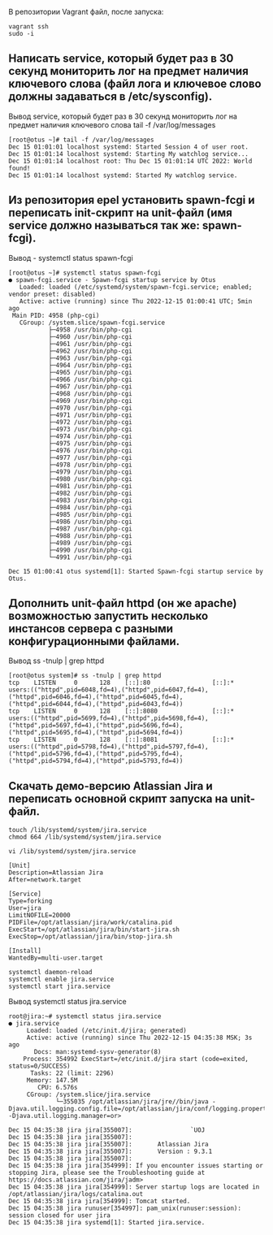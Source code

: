 В репозитории Vagrant файл, после запуска:
````
vagrant ssh
sudo -i
````
## Написать service, который будет раз в 30 секунд мониторить лог на предмет наличия ключевого слова (файл лога и ключевое слово должны задаваться в /etc/sysconfig).


Вывод service, который будет раз в 30 секунд мониторить лог на предмет наличия ключевого слова
tail -f /var/log/messages

````
[root@otus ~]# tail -f /var/log/messages
Dec 15 01:01:01 localhost systemd: Started Session 4 of user root.
Dec 15 01:01:14 localhost systemd: Starting My watchlog service...
Dec 15 01:01:14 localhost root: Thu Dec 15 01:01:14 UTC 2022: World found!
Dec 15 01:01:14 localhost systemd: Started My watchlog service.
````
## Из репозитория epel установить spawn-fcgi и переписать init-скрипт на unit-файл (имя service должно называться так же: spawn-fcgi).

Вывод - systemctl status spawn-fcgi
````
[root@otus ~]# systemctl status spawn-fcgi
● spawn-fcgi.service - Spawn-fcgi startup service by Otus
   Loaded: loaded (/etc/systemd/system/spawn-fcgi.service; enabled; vendor preset: disabled)
   Active: active (running) since Thu 2022-12-15 01:00:41 UTC; 5min ago
 Main PID: 4958 (php-cgi)
   CGroup: /system.slice/spawn-fcgi.service
           ├─4958 /usr/bin/php-cgi
           ├─4960 /usr/bin/php-cgi
           ├─4961 /usr/bin/php-cgi
           ├─4962 /usr/bin/php-cgi
           ├─4963 /usr/bin/php-cgi
           ├─4964 /usr/bin/php-cgi
           ├─4965 /usr/bin/php-cgi
           ├─4966 /usr/bin/php-cgi
           ├─4967 /usr/bin/php-cgi
           ├─4968 /usr/bin/php-cgi
           ├─4969 /usr/bin/php-cgi
           ├─4970 /usr/bin/php-cgi
           ├─4971 /usr/bin/php-cgi
           ├─4972 /usr/bin/php-cgi
           ├─4973 /usr/bin/php-cgi
           ├─4974 /usr/bin/php-cgi
           ├─4975 /usr/bin/php-cgi
           ├─4976 /usr/bin/php-cgi
           ├─4977 /usr/bin/php-cgi
           ├─4978 /usr/bin/php-cgi
           ├─4979 /usr/bin/php-cgi
           ├─4980 /usr/bin/php-cgi
           ├─4981 /usr/bin/php-cgi
           ├─4982 /usr/bin/php-cgi
           ├─4983 /usr/bin/php-cgi
           ├─4984 /usr/bin/php-cgi
           ├─4985 /usr/bin/php-cgi
           ├─4986 /usr/bin/php-cgi
           ├─4987 /usr/bin/php-cgi
           ├─4988 /usr/bin/php-cgi
           ├─4989 /usr/bin/php-cgi
           ├─4990 /usr/bin/php-cgi
           └─4991 /usr/bin/php-cgi

Dec 15 01:00:41 otus systemd[1]: Started Spawn-fcgi startup service by Otus.
````

## Дополнить unit-файл httpd (он же apache) возможностью запустить несколько инстансов сервера с разными конфигурационными файлами.

Вывод ss -tnulp | grep httpd

````
[root@otus system]# ss -tnulp | grep httpd
tcp    LISTEN     0      128    [::]:80                 [::]:*                   users:(("httpd",pid=6048,fd=4),("httpd",pid=6047,fd=4),("httpd",pid=6046,fd=4),("httpd",pid=6045,fd=4),("httpd",pid=6044,fd=4),("httpd",pid=6043,fd=4))
tcp    LISTEN     0      128    [::]:8080               [::]:*                   users:(("httpd",pid=5699,fd=4),("httpd",pid=5698,fd=4),("httpd",pid=5697,fd=4),("httpd",pid=5696,fd=4),("httpd",pid=5695,fd=4),("httpd",pid=5694,fd=4))
tcp    LISTEN     0      128    [::]:8081               [::]:*                   users:(("httpd",pid=5798,fd=4),("httpd",pid=5797,fd=4),("httpd",pid=5796,fd=4),("httpd",pid=5795,fd=4),("httpd",pid=5794,fd=4),("httpd",pid=5793,fd=4))
````


## Скачать демо-версию Atlassian Jira и переписать основной скрипт запуска на unit-файл.



````
touch /lib/systemd/system/jira.service
chmod 664 /lib/systemd/system/jira.service

vi /lib/systemd/system/jira.service

[Unit] 
Description=Atlassian Jira
After=network.target

[Service] 
Type=forking
User=jira
LimitNOFILE=20000
PIDFile=/opt/atlassian/jira/work/catalina.pid
ExecStart=/opt/atlassian/jira/bin/start-jira.sh
ExecStop=/opt/atlassian/jira/bin/stop-jira.sh

[Install] 
WantedBy=multi-user.target

systemctl daemon-reload
systemctl enable jira.service
systemctl start jira.service

````
Вывод systemctl status jira.service
````
root@jira:~# systemctl status jira.service
● jira.service
     Loaded: loaded (/etc/init.d/jira; generated)
     Active: active (running) since Thu 2022-12-15 04:35:38 MSK; 3s ago
       Docs: man:systemd-sysv-generator(8)
    Process: 354992 ExecStart=/etc/init.d/jira start (code=exited, status=0/SUCCESS)
      Tasks: 22 (limit: 2296)
     Memory: 147.5M
        CPU: 6.576s
     CGroup: /system.slice/jira.service
             └─355035 /opt/atlassian/jira/jre//bin/java -Djava.util.logging.config.file=/opt/atlassian/jira/conf/logging.properties -Djava.util.logging.manager=or>

Dec 15 04:35:38 jira jira[355007]:                `UOJ
Dec 15 04:35:38 jira jira[355007]:
Dec 15 04:35:38 jira jira[355007]:       Atlassian Jira
Dec 15 04:35:38 jira jira[355007]:       Version : 9.3.1
Dec 15 04:35:38 jira jira[355007]:
Dec 15 04:35:38 jira jira[354999]: If you encounter issues starting or stopping Jira, please see the Troubleshooting guide at https://docs.atlassian.com/jira/jadm>
Dec 15 04:35:38 jira jira[354999]: Server startup logs are located in /opt/atlassian/jira/logs/catalina.out
Dec 15 04:35:38 jira jira[354999]: Tomcat started.
Dec 15 04:35:38 jira runuser[354997]: pam_unix(runuser:session): session closed for user jira
Dec 15 04:35:38 jira systemd[1]: Started jira.service.
````